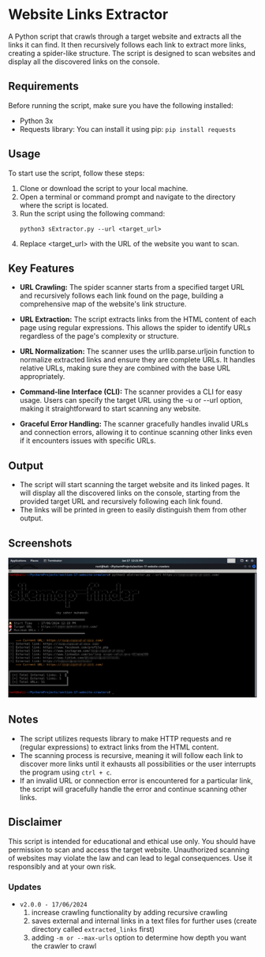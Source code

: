 # Website Links Extractor

A Python script that crawls through a target website and extracts all the links it can find. It then recursively follows each link to extract more links, creating a spider-like structure. The script is designed to scan websites and display all the discovered links on the console.

## Requirements
Before running the script, make sure you have the following installed:
- Python 3x
- Requests library: You can install it using pip: `pip install requests`

## Usage
To start use the script, follow these steps:
1. Clone or download the script to your local machine.
2. Open a terminal or command prompt and navigate to the directory where the script is located.
3. Run the script using the following command:
    ```commandline
    python3 sExtractor.py --url <target_url>
    ```
4. Replace <target_url> with the URL of the website you want to scan.

## Key Features
- **URL Crawling:** The spider scanner starts from a specified target URL and recursively follows each link found on the page, building a comprehensive map of the website's link structure.

- **URL Extraction:** The script extracts links from the HTML content of each page using regular expressions. This allows the spider to identify URLs regardless of the page's complexity or structure.

- **URL Normalization:** The scanner uses the urllib.parse.urljoin function to normalize extracted links and ensure they are complete URLs. It handles relative URLs, making sure they are combined with the base URL appropriately.

- **Command-line Interface (CLI):** The scanner provides a CLI for easy usage. Users can specify the target URL using the -u or --url option, making it straightforward to start scanning any website.

- **Graceful Error Handling:** The scanner gracefully handles invalid URLs and connection errors, allowing it to continue scanning other links even if it encounters issues with specific URLs.

## Output
- The script will start scanning the target website and its linked pages. It will display all the discovered links on the console, starting from the provided target URL and recursively following each link found.
- The links will be printed in green to easily distinguish them from other output.

## Screenshots
![](https://github.com/SaherMuhamed/sitemap-finder-script/blob/main/screenshots/Screenshot_2024-06-17.png)

## Notes
- The script utilizes requests library to make HTTP requests and re (regular expressions) to extract links from the HTML content.
- The scanning process is recursive, meaning it will follow each link to discover more links until it exhausts all possibilities or the user interrupts the program using `ctrl + c`.
- If an invalid URL or connection error is encountered for a particular link, the script will gracefully handle the error and continue scanning other links.

## Disclaimer
This script is intended for educational and ethical use only. You should have permission to scan and access the target website. Unauthorized scanning of websites may violate the law and can lead to legal consequences. Use it responsibly and at your own risk.

### Updates
- `v2.0.0 - 17/06/2024`
  1. increase crawling functionality by adding recursive crawling
  2. saves external and internal links in a text files for further uses (create directory called `extracted_links` first)
  3. adding `-m or --max-urls` option to determine how depth you want the crawler to crawl
